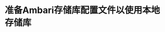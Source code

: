 准备Ambari存储库配置文件以使用本地存储库
================================================================================
